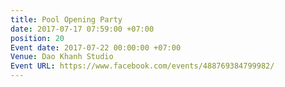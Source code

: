 ```yaml
---
title: Pool Opening Party
date: 2017-07-17 07:59:00 +07:00
position: 20
Event date: 2017-07-22 00:00:00 +07:00
Venue: Dao Khanh Studio
Event URL: https://www.facebook.com/events/488769384799982/
---
```


